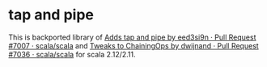 # tap and pipe

This is backported library of
[Adds tap and pipe by eed3si9n · Pull Request \#7007 · scala/scala](https://github.com/scala/scala/pull/7007)
and
[Tweaks to ChainingOps by dwijnand · Pull Request \#7036 · scala/scala](https://github.com/scala/scala/pull/7036)
for scala 2.12/2.11.
